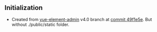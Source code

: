

## Initialization
* Created from [vue-element-admin](https://github.com/PanJiaChen/vue-element-admin) v4.0 branch at [ commit 49f1e5e](https://github.com/PanJiaChen/vue-element-admin/commit/49f1e5e6dc41f004b8702ce3c8422affa8ee6ee9). But without ./public/static folder.




